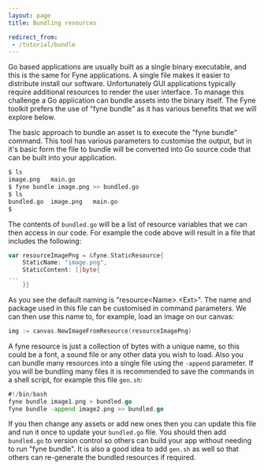 ```yaml
---
layout: page
title: Bundling resources 

redirect_from:
 - /tutorial/bundle
---
```


Go based applications are usually built as a single binary executable, and this is the same for Fyne applications.
A single file makes it easier to distribute install our software. Unfortunately GUI
applications typically require additional resources to render the user interface.
To manage this challenge a Go application can bundle assets into the binary itself. The Fyne toolkit prefers the use of "fyne bundle" as it has various benefits that we will explore below.

The basic approach to bundle an asset is to execute the "fyne bundle" command.
This tool has various parameters to customise the output, but in it's basic form the
file to bundle will be converted into Go source code that can be built into your application.

```bash
$ ls
image.png	main.go
$ fyne bundle image.png >> bundled.go
$ ls
bundled.go	image.png	main.go
$ 
```

The contents of `bundled.go` will be a list of resource variables that we can then access in our code. For example the code above will result in a file that includes the following:

```go
var resourceImagePng = &fyne.StaticResource{
	StaticName: "image.png",
	StaticContent: []byte{
...
	}}
```

As you see the default naming is "resource\<Name\>.\<Ext\>". The name and package used in this file can be customised in command parameters. We can then use this name to,
for example, load an image on our canvas:

```go
img := canvas.NewImageFromResource(resourceImagePng)
```

A fyne resource is just a collection of bytes with a unique name, so this could be
a font, a sound file or any other data you wish to load. Also you can bundle many resources into a single file using the `-append` parameter. If you will be bundling many files it is recommended to save the commands in a shell script, for example this file `gen.sh`:

```go
#!/bin/bash
fyne bundle image1.png > bundled.go
fyne bundle -append image2.png >> bundled.go
```

If you then change any assets or add new ones then you can update this file and run it once to update your `bundled.go` file.
You should then add `bundled.go` to version control so others can build your app
without needing to run "fyne bundle". It is also a good idea to add `gen.sh` as well
so that others can re-generate the bundled resources if required.